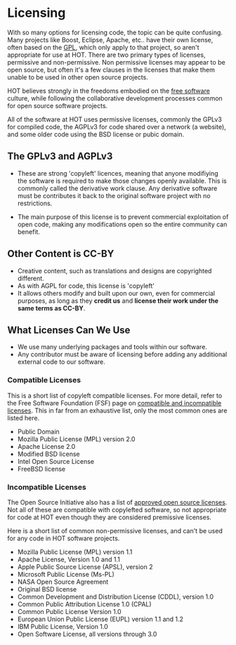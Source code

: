 # Licensing

With so many options for licensing code, the topic can be quite
confusing. Many projects like Boost, Eclipse, Apache, etc.. have their
own license, often based on the
[GPL](https://en.wikipedia.org/wiki/GNU_General_Public_License), which
only apply to that project, so aren't appropriate for use at
HOT. There are two primary types of licenses, permissive and
non-permissive. Non permissive licenses may appear to be open source,
but often it's a few clauses in the licenses that make them unable to
be used in other open source projects.

HOT believes strongly in the freedoms embodied on the [free
software](https://en.wikipedia.org/wiki/Free_software) culture, while
following the collaborative development processes common for open
source software projects.

All of the software at HOT uses permissive licenses, commonly the
GPLv3 for compiled code, the AGPLv3 for code shared over a network (a
website), and some older code using the BSD license or pubic domain.

## The GPLv3 and AGPLv3

- These are strong 'copyleft' licences, meaning that anyone
modifiying the software is required to make those changes openly
available. This is commonly called the derivative work clause. Any
derivative software must be contributes it back to the original
software project with no restrictions.

- The main purpose of this license is to prevent commercial
  exploitation of open code, making any modifications open so the
  entire community can benefit.

## Other Content is CC-BY

- Creative content, such as translations and designs are copyrighted
  different.
- As with AGPL for code, this license is 'copyleft'
- It allows others modify and built upon our own, even for commercial
  purposes, as long as they **credit us** and
  **license their work under the same terms as CC-BY**.

## What Licenses Can We Use

- We use many underlying packages and tools within our software.
- Any contributor must be aware of licensing before adding any
  additional external code to our software.

### Compatible Licenses

This is a short list of copyleft compatible licenses. For more detail,
refer to the Free Software Foundation (FSF) page on [compatible and
incompatible
licenses](https://www.gnu.org/licenses/license-list.en.html). This in
far from an exhaustive list, only the most common ones are listed
here.

* Public Domain
* Mozilla Public License (MPL) version 2.0
* Apache License 2.0
* Modified BSD license
* Intel Open Source License
* FreeBSD license

### Incompatible Licenses

The Open Source Initiative also has a list of [approved open source
licenses](https://opensource.org/licenses). Not all of these are
compatible with copylefted software, so not appropriate for code at
HOT even though they are considered premissive licenses.

Here is a short list of common non-permissive licenses, and can't be
used for any code in HOT software projects.

* Mozilla Public License (MPL) version 1.1
* Apache License, Version 1.0 and 1.1
* Apple Public Source License (APSL), version 2
* Microsoft Public License (Ms-PL)
* NASA Open Source Agreement
* Original BSD license
* Common Development and Distribution License (CDDL), version 1.0
* Common Public Attribution License 1.0 (CPAL)
* Common Public License Version 1.0
* European Union Public License (EUPL) version 1.1 and 1.2
* IBM Public License, Version 1.0
* Open Software License, all versions through 3.0
